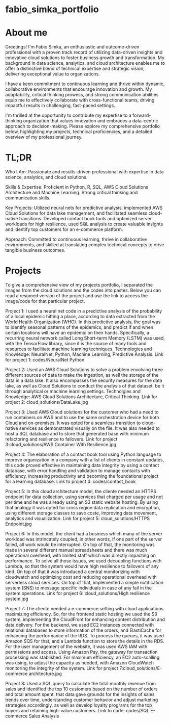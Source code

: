 # fabio_simka_portfolio
# About me
Greetings! I'm Fabio Simka, an enthusiastic and outcome-driven professional with a proven track record of utilizing data-driven insights and innovative cloud solutions to foster business growth and transformation. My background in data science, analytics, and cloud architecture enables me to offer a distinctive blend of technical expertise and strategic vision, delivering exceptional value to organizations.

I have a keen commitment to continuous learning and thrive within dynamic, collaborative environments that encourage innovation and growth. My adaptability, critical thinking prowess, and strong communication abilities equip me to effectively collaborate with cross-functional teams, driving impactful results in challenging, fast-paced settings.

I'm thrilled at the opportunity to contribute my expertise to a forward-thinking organization that values innovation and embraces a data-centric approach to decision-making. Please explore my comprehensive portfolio below, highlighting my projects, technical proficiencies, and a detailed overview of my professional journey.

# TL;DR
Who I Am: Passionate and results-driven professional with expertise in data science, analytics, and cloud solutions.

Skills & Expertise: Proficient in Python, R, SQL, AWS Cloud Solutions Architecture and Machine Learning. Strong critical thinking and communication skills.

Key Projects: Utilized neural nets for predictive analysis, implemented AWS Cloud Solutions for data lake management, and facilitated seamless cloud-native transitions. Developed contact book tools and optimized server workloads for high resilience, used SQL analysis to create valuable insights and identify top customers for an e-commerce platform.

Approach: Committed to continuous learning, thrive in collaborative environments, and skilled at translating complex technical concepts to drive tangible business outcomes.

# Projects
To give a comprehensive view of my projects portfolio, I separated the images from the cloud solutions and the codes into pastes. Below you can read a resumed version of the project and use the link to access the image/code for that particular project. 

Project 1: I used a neural net code in a predictive analysis of the probability of a local epidemic hitting a place, according to data extracted from the World Health Organization (WHO). In this predictive analysis, the goal was to identify seasonal patterns of the epidemics, and predict if and when certain locations will have an epidemic on their hands. Specifically, a recurring neural network called Long Short-term Memory (LSTM) was used, with the TensorFlow library, since it is the source of many tools and resources to facilitate machine learning techniques. Technologies and Knowledge: NeuralNet, Python, Machine Learning, Predictive Analysis. Link for project 1: codes/NeuralNet Python

Project 2: Used an AWS Cloud Solutions to solve a problem envolving three different sources of data to make the ingestion, as well the storage of the data in a data lake. It also encompasses the security measures for the data lake, as well as Cloud Solutions to conduct the analysis of that dataset, be it through analytical or machine learning settings. Technolgies and Knowledge: AWS Cloud Solutions Architecture, Critical Thinking. Link for project 2: cloud_solutions/DataLake.jpg

Project 3: Used AWS Cloud solutions for the customer who had a need to run containers on AWS and to use the same orchestration device for both Cloud and on-premises. It was opted for a seamless transition to cloud-native services as demonstrated visually on the file. It was also needed to host a SQL database and to store that generated base with minimum refactoring and resilience to fallovers. Link for project 3:cloud_solutions/AWS Container With Resilience.jpg

Project 4: The elaboration of a contact book tool using Python language to improve organization in a company with a list of clients in constant updates, this code proved effective in maintaining data integrity by using a contact database, with error handling and validation to manage contacts with efficiency, increasing productivity and becoming the foundational project for a learning database. Link to project 4: codes/contact_book

Project 5: In this cloud architecture model, the cliente needed an HTTPS endpoint for data collection, using services that charged per usage and not per time and he was already using an S3 static website hosting. By using that analogy it was opted for cross region data replication and encryption, using different storage classes to save coste, improving data movement, analytics and visualization. Link for project 5: cloud_solutions/HTTPS Endpoint.jpg

Project 6: In this model, the client had a business which many of the server workload was intrincately coupled, in other words, if one part of the server failed, all work would be interrupted. On top of that, the monitoring was made in several different manual spreadsheets and there was much operational overhead, with limited staff which was directly impacting on performance. To solve all those issues, we used decoupling functions with Lambda, so that the system would have high resilience to fallovers of any kind. On top of that it was introduced a central monitorizing with cloudwatch and optimizing cost and reducing operational overhead with serverless cloud services. On top of that, implemented a simple notification system (SNS) to message specific individuals in case of any fail in the system operations. Link for project 6: cloud_solutions/High resilience system.jpg

Project 7: The cliente needed a e-commerce setting with cloud applications maximizing efficiency. So, for the frontend static hosting we used the S3 system, implementing the CloudFront for enhancing content distribution and data delivery. For the backend, we used EC2 instances connected with relational databases to store information of the orders, and ElastiCache for enhancing the performance of the RDS. To process the queues, it was used Amazon SQS for that, and a Lambda function to store the details in the RDS. For the user management of the website, it was used AWS IAM with permissions and access. Using Amazon Pay, the gateway for transaction processing was stablished. For maximum efficiency, an EC2 auto-scalling was using, to adjust the capacity as needed, with Amazon CloudWatch monitoring the integrity of the system. Link for project 7:cloud_solutions/E-commerce architecture.jpg

Project 8: Used a SQL query to calculate the total monthly revenue from sales and identified the top 10 customers based on the number of orders and total amount spent, that data gave grounds for the insights of sales trends over time, understanding customer behavior and adjust marketing strategies accordingly, as well as develop loyalty programs for the top buyers and retaining high-value customers. Link to code: codes/SQL E-commerce Sales Analysis
